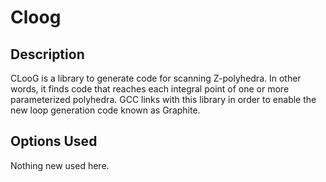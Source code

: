 # Cloog

## Description

CLooG is a library to generate code for scanning Z-polyhedra. In other words, it finds code that reaches each integral point of one or more parameterized polyhedra. GCC links with this library in order to enable the new loop generation code known as Graphite.

## Options Used

Nothing new used here.